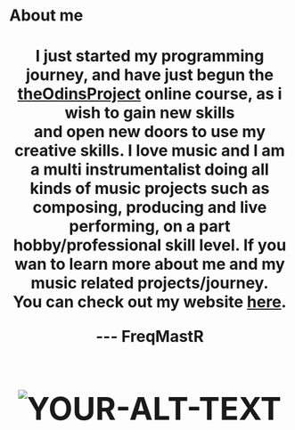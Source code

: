 # About me

<h1 align="center"/h1>
 
I just started my programming journey,
and have just begun the [theOdinsProject](https://www.theodinproject.com) online course,
as i wish to gain new skills<br/> and open new doors to use my creative skills.
I love music and I am a multi instrumentalist doing all kinds of music projects such as <br/>
composing, producing and live performing, on a part hobby/professional skill level.
If you wan to learn more about me and my music related projects/journey.  
You can check out my website [here](https://papjort.wixsite.com/freqmastr).


--- FreqMastR

<picture>
  <h1 align="center"/h1>
 <source media="(prefers-color-scheme: dark)" srcset="https://media1.giphy.com/media/v1.Y2lkPTc5MGI3NjExdGVuajN3cGU1ZGQ0ZmQ5ZmF3MTYycWQ0MG00NG4wZms3ZzE4bHRkcSZlcD12MV9pbnRlcm5hbF9naWZfYnlfaWQmY3Q9Zw/fL9klV2v0NK2GhQ9IY/giphy.gif">
 <source media="(prefers-color-scheme: light)" srcset="https://media1.giphy.com/media/v1.Y2lkPTc5MGI3NjExdGVuajN3cGU1ZGQ0ZmQ5ZmF3MTYycWQ0MG00NG4wZms3ZzE4bHRkcSZlcD12MV9pbnRlcm5hbF9naWZfYnlfaWQmY3Q9Zw/fL9klV2v0NK2GhQ9IY/giphy.gif">
 <img alt="YOUR-ALT-TEXT" src="https://media1.giphy.com/media/v1.Y2lkPTc5MGI3NjExdGVuajN3cGU1ZGQ0ZmQ5ZmF3MTYycWQ0MG00NG4wZms3ZzE4bHRkcSZlcD12MV9pbnRlcm5hbF9naWZfYnlfaWQmY3Q9Zw/fL9klV2v0NK2GhQ9IY/giphy.gif">

</picture>


<!---
FreqMastR/FreqMastR is a ✨ special ✨ repository because its `README.md` (this file) appears on your GitHub profile.
You can click the Preview link to take a look at your changes.
--->
